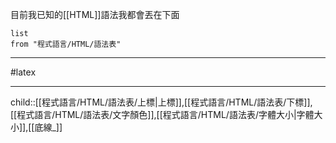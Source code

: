 目前我已知的[[HTML]]語法我都會丟在下面

```dataview
list
from "程式語言/HTML/語法表"
```
- - -
#latex 
- - -
child::[[程式語言/HTML/語法表/上標|上標]],[[程式語言/HTML/語法表/下標]],[[程式語言/HTML/語法表/文字顏色]],[[程式語言/HTML/語法表/字體大小|字體大小]],[[底線_]]
